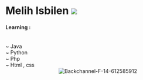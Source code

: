 
<h1><b>Melih Isbilen <img src="https://camo.githubusercontent.com/abb97269de2982c379cbc128bba93ba724d8822bfbe082737772bd4feb59cb54/68747470733a2f2f63646e2e7261776769742e636f6d2f73696e647265736f726875732f617765736f6d652f643733303566333864323966656437386661383536353265336136336531353464643865383832392f6d656469612f62616467652e737667"></b></h1>
<h4><a>Learning : </a></h4> <br>
 ~ Java<br>
 ~ Python<br>
 ~ Php<br>
 ~ Html , css
<center><img src="https://i.ibb.co/tsx0NkS/Backchannel-F-14-612585912.webp" alt="Backchannel-F-14-612585912" border="0"></center>
 <meta name="description" content="Developing and hacking">
 <meta name="keywords" content="instagram , facebook , google , tesla , amazon , cnn , fox news , nfl games , nfl scores , nba">
 <meta name="author" content="Meelih isbilen">
